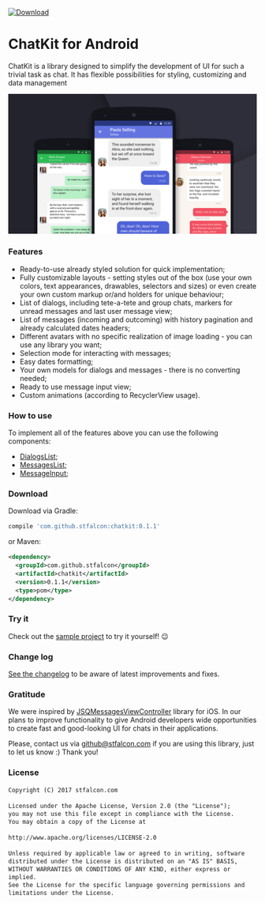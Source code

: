 [ ![Download](https://api.bintray.com/packages/troy379/maven/ChatKit/images/download.svg) ](https://bintray.com/troy379/maven/ChatKit/_latestVersion)

# ChatKit for Android

ChatKit is a library designed to simplify the development of UI for such a trivial task as chat. It has flexible possibilities for styling, customizing and data management

<p align="center">
<img src="images/HEADER.png">
</p>

### Features

* Ready-to-use already styled solution for quick implementation;
* Fully customizable layouts - setting styles out of the box (use your own colors, text appearances, drawables, selectors and sizes) or even create your own custom markup or/and holders for unique behaviour;
* List of dialogs, including tete-a-tete and group chats, markers for unread messages and last user message view;
* List of messages (incoming and outcoming) with history pagination and already calculated dates headers;
* Different avatars with no specific realization of image loading - you can use any library you want;
* Selection mode for interacting with messages;
* Easy dates formatting;
* Your own models for dialogs and messages - there is no converting needed;
* Ready to use message input view;
* Custom animations (according to RecyclerView usage).

### How to use

To implement all of the features above you can use the following components:

* [DialogsList](docs/COMPONENT_DIALOGS_LIST.MD);
* [MessagesList](docs/COMPONENT_MESSAGES_LIST.md);
* [MessageInput](docs/COMPONENT_MESSAGE_INPUT.MD);


### Download

Download via Gradle:
```gradle
compile 'com.github.stfalcon:chatkit:0.1.1'
```

or Maven:
```xml
<dependency>
  <groupId>com.github.stfalcon</groupId>
  <artifactId>chatkit</artifactId>
  <version>0.1.1</version>
  <type>pom</type>
</dependency>
```

### Try it

Check out the [sample project](/sample/src/main) to try it yourself! :wink:

### Change log
[See the changelog](docs/CHANGELOG.md) to be aware of latest improvements and fixes.

### Gratitude

We were inspired by [JSQMessagesViewController](https://github.com/jessesquires/JSQMessagesViewController) library for iOS. In our plans to improve functionality to give Android developers wide opportunities to create fast and good-looking UI for chats in their applications.

Please, contact us via github@stfalcon.com if you are using this library, just to let us know :)
Thank you!

### License

```
Copyright (C) 2017 stfalcon.com

Licensed under the Apache License, Version 2.0 (the "License");
you may not use this file except in compliance with the License.
You may obtain a copy of the License at

http://www.apache.org/licenses/LICENSE-2.0

Unless required by applicable law or agreed to in writing, software
distributed under the License is distributed on an "AS IS" BASIS,
WITHOUT WARRANTIES OR CONDITIONS OF ANY KIND, either express or implied.
See the License for the specific language governing permissions and
limitations under the License.

```